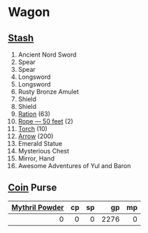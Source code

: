 # Wagon

## [Stash](../../../Player%20Characters/Derived%20Statistics/Stash.md)

1. Ancient Nord Sword
2. Spear
3. Spear
4. Longsword
5. Longsword
6. Rusty Bronze Amulet
7. Shield
8. Shield
9. [Ration](../../../Items%20and%20Gear/Gear/1%20Coin/Ration.md) (63)
10. [Rope — 50 feet](../../../Items%20and%20Gear/Gear/50%20Coins/Rope%20—%2050%20feet.md) (2)
11. [Torch](../../../Items%20and%20Gear/Gear/1%20Coin/Torch.md) (10)
12. [Arrow](../../../Items%20and%20Gear/Weapons/Ammo/Arrow.md) (200)
13. Emerald Statue
14. Mysterious Chest
15. Mirror, Hand
16. Awesome Adventures of Yul and Baron

## [Coin](../../Economy/Coins.md) Purse

| [Mythril Powder](../../../Magic/Spellcasting/Mythril.md) |  cp |  sp |   gp |  mp |
| -------------------------------------------------------: | --: | --: | ---: | --: |
|                                                        0 |   0 |   0 | 2276 |   0 |
